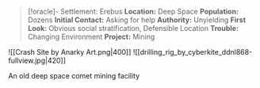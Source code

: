 
> [!oracle]- Settlement: Erebus
> **Location:** Deep Space
> **Population:** Dozens
> **Initial Contact:** Asking for help
> **Authority:** Unyielding
> **First Look:** Obvious social stratification, Defensible Location
> **Trouble:** Changing Environment
> **Project:** Mining

![[Crash Site by Anarky Art.png|400]]
![[drilling_rig_by_cyberkite_ddnl868-fullview.jpg|420]]

An old deep space comet mining facility

